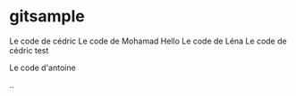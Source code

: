 # gitsample

Le code de cédric
Le code de Mohamad
Hello
Le code de Léna
Le code de cédric
test


Le code d'antoine
 
..